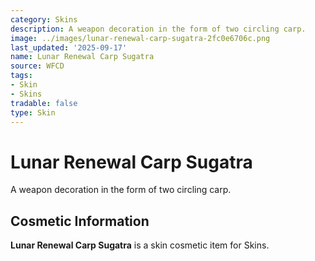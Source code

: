 ```yaml
---
category: Skins
description: A weapon decoration in the form of two circling carp.
image: ../images/lunar-renewal-carp-sugatra-2fc0e6706c.png
last_updated: '2025-09-17'
name: Lunar Renewal Carp Sugatra
source: WFCD
tags:
- Skin
- Skins
tradable: false
type: Skin
---
```


# Lunar Renewal Carp Sugatra

A weapon decoration in the form of two circling carp.

## Cosmetic Information

**Lunar Renewal Carp Sugatra** is a skin cosmetic item for Skins.

